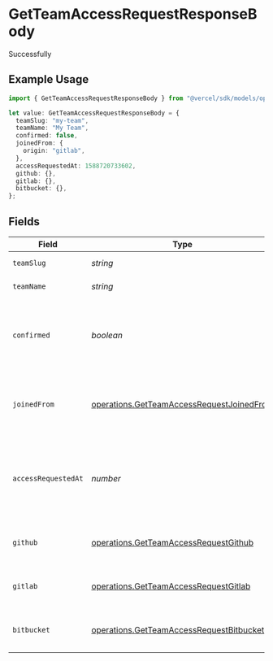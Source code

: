 # GetTeamAccessRequestResponseBody

Successfully

## Example Usage

```typescript
import { GetTeamAccessRequestResponseBody } from "@vercel/sdk/models/operations/getteamaccessrequest.js";

let value: GetTeamAccessRequestResponseBody = {
  teamSlug: "my-team",
  teamName: "My Team",
  confirmed: false,
  joinedFrom: {
    origin: "gitlab",
  },
  accessRequestedAt: 1588720733602,
  github: {},
  gitlab: {},
  bitbucket: {},
};
```

## Fields

| Field                                                                                                  | Type                                                                                                   | Required                                                                                               | Description                                                                                            | Example                                                                                                |
| ------------------------------------------------------------------------------------------------------ | ------------------------------------------------------------------------------------------------------ | ------------------------------------------------------------------------------------------------------ | ------------------------------------------------------------------------------------------------------ | ------------------------------------------------------------------------------------------------------ |
| `teamSlug`                                                                                             | *string*                                                                                               | :heavy_check_mark:                                                                                     | The slug of the team.                                                                                  | my-team                                                                                                |
| `teamName`                                                                                             | *string*                                                                                               | :heavy_check_mark:                                                                                     | The name of the team.                                                                                  | My Team                                                                                                |
| `confirmed`                                                                                            | *boolean*                                                                                              | :heavy_check_mark:                                                                                     | Current status of the membership. Will be `true` if confirmed, if pending it'll be `false`.            | false                                                                                                  |
| `joinedFrom`                                                                                           | [operations.GetTeamAccessRequestJoinedFrom](../../models/operations/getteamaccessrequestjoinedfrom.md) | :heavy_check_mark:                                                                                     | A map that describes the origin from where the user joined.                                            |                                                                                                        |
| `accessRequestedAt`                                                                                    | *number*                                                                                               | :heavy_check_mark:                                                                                     | Timestamp in milliseconds when the user requested access to the team.                                  | 1588720733602                                                                                          |
| `github`                                                                                               | [operations.GetTeamAccessRequestGithub](../../models/operations/getteamaccessrequestgithub.md)         | :heavy_check_mark:                                                                                     | Map of the connected GitHub account.                                                                   |                                                                                                        |
| `gitlab`                                                                                               | [operations.GetTeamAccessRequestGitlab](../../models/operations/getteamaccessrequestgitlab.md)         | :heavy_check_mark:                                                                                     | Map of the connected GitLab account.                                                                   |                                                                                                        |
| `bitbucket`                                                                                            | [operations.GetTeamAccessRequestBitbucket](../../models/operations/getteamaccessrequestbitbucket.md)   | :heavy_check_mark:                                                                                     | Map of the connected Bitbucket account.                                                                |                                                                                                        |